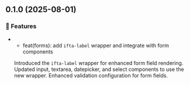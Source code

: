 ## 0.1.0 (2025-08-01)

### 🚀 Features

- * feat(forms): add `ifta-label` wrapper and integrate with form components

  Introduced the `ifta-label` wrapper for enhanced form field rendering. Updated input, textarea, datepicker, and select components to use the new wrapper. Enhanced validation configuration for form fields.